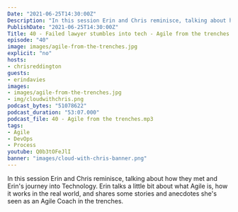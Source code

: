 ```yaml
---
Date: "2021-06-25T14:30:00Z"
Description: "In this session Erin and Chris reminisce, talking about how they met and Erin's journey into Technology. Erin talks a little bit about what Agile is, how it works in the real world, and shares some stories and anecdotes she's seen as an Agile Coach in the trenches."
PublishDate: "2021-06-25T14:30:00Z"
Title: 40 - Failed lawyer stumbles into tech - Agile from the trenches
episode: "40"
image: images/agile-from-the-trenches.jpg
explicit: "no"
hosts:
- chrisreddington
guests:
- erindavies
images:
- images/agile-from-the-trenches.jpg
- img/cloudwithchris.png
podcast_bytes: "51078622"
podcast_duration: "53:07.000"
podcast_file: 40 - Agile from the trenches.mp3
tags:
- Agile
- DevOps
- Process
youtube: Q0b3tOFeJlI
banner: "images/cloud-with-chris-banner.png"
---
```

In this session Erin and Chris reminisce, talking about how they met and Erin's journey into Technology. Erin talks a little bit about what Agile is, how it works in the real world, and shares some stories and anecdotes she's seen as an Agile Coach in the trenches.
